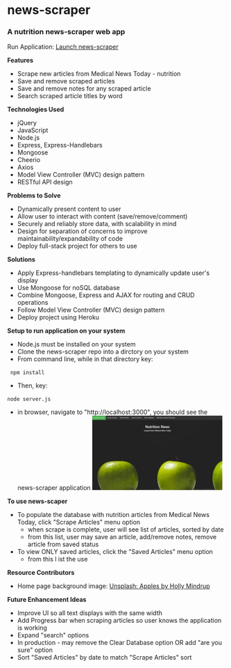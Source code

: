 # news-scraper

### A nutrition news-scraper web app

Run Application: [Launch news-scraper ](https://.us.herokuapp.com/)

**Features**
* Scrape new articles from Medical News Today - nutrition
* Save and remove scraped articles
* Save and remove notes for any scraped article
* Search scraped article titles by word

**Technologies Used**
* jQuery
* JavaScript
* Node.js
* Express, Express-Handlebars
* Mongoose
* Cheerio
* Axios
* Model View Controller (MVC) design pattern
* RESTful API design

**Problems to Solve**
* Dynamically present content to user
* Allow user to interact with content (save/remove/comment)
* Securely and reliably store data, with scalability in mind
* Design for separation of concerns to improve maintainability/expandability of code
* Deploy full-stack project for others to use

**Solutions**
* Apply Express-handlebars templating to dynamically update user's display
* Use Mongoose for noSQL database
* Combine Mongoose, Express and AJAX for routing and CRUD operations
* Follow Model View Controller (MVC) design pattern
* Deploy project using Heroku

**Setup to run application on your system**
* Node.js must be installed on your system
* Clone the news-scraper repo into a dirctory on your system
* From command line, while in that directory key:
```
 npm install
```
* Then, key:
 ```
 node server.js
  ```
* in browser, navigate to "http://localhost:3000", you should see the news-scraper application
![Home Page](public/images/newsScraper_main.jpg)

**To use news-scaper**
* To populate the database with nutrition articles from Medical News Today, click "Scrape Articles" menu option
  * when scrape is complete, user will see list of articles, sorted by date
  * from this list, user may save an article, add/remove notes, remove article from saved status
* To view ONLY saved articles, click the "Saved Articles" menu option
  * from this l ist the use


**Resource Contributors**
* Home page background image: [Unsplash: Apples by Holly Mindrup](https://unsplash.com/photos/-uPDkAK6f8A)

**Future Enhancement Ideas**
* Improve UI so all text displays with the same width
* Add Progress bar when scraping articles so user knows the application is working
* Expand "search" options
* In production - may remove the Clear Database option OR add "are you sure" option
* Sort "Saved Articles" by date to match "Scrape Articles" sort

